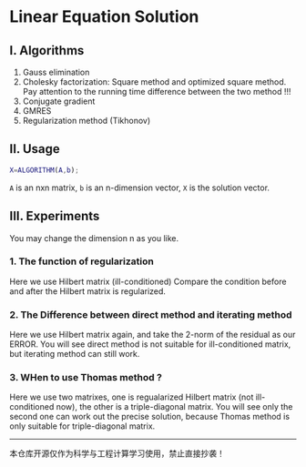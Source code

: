 # Linear Equation Solution

## I. Algorithms
1. Gauss elimination
2. Cholesky factorization:
   Square method and optimized square method.
   Pay attention to the running time difference between the two method !!!
4. Conjugate gradient
5. GMRES
6. Regularization method (Tikhonov)

## II. Usage
```matlab
X=ALGORITHM(A,b);
```
`A` is an nxn matrix, `b` is an n-dimension vector, `X` is the solution vector.

## III. Experiments
You may change the dimension n as you like.

### 1. The function of regularization
Here we use Hilbert matrix (ill-conditioned)
Compare the condition before and after the Hilbert matrix is regularized.

### 2. The Difference between direct method and iterating method
Here we use Hilbert matrix again, and take the 2-norm of the residual as our ERROR.
You will see direct method is not suitable for ill-conditioned matrix, but iterating method can still work.

### 3. WHen to use Thomas method ?
Here we use two matrixes, one is regualarized Hilbert matrix (not ill-conditioned now), the other is a triple-diagonal matrix.
You will see only the second one can work out the precise solution, because Thomas method is only suitable for triple-diagonal matrix.

---

本仓库开源仅作为科学与工程计算学习使用，禁止直接抄袭！
